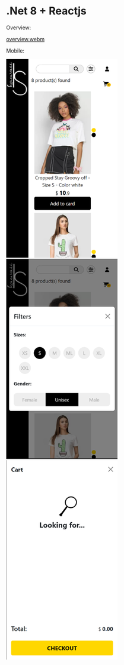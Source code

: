 # .Net 8 + Reactjs


Overview:

[overview.webm](https://github.com/SoulH/kawaii/assets/13426503/bf37f389-2998-451f-8da0-e38749ea857d)


Mobile:

<p float='left'>
  <img src='netcore-reactjs/kawaii.client/public/app/mobile_view_1.png' width='300'/>
  <img src='netcore-reactjs/kawaii.client/public/app/mobile_view_2.png' width='300'/>
  <img src='netcore-reactjs/kawaii.client/public/app/mobile_view_3.png' width='300'/>
</p>


